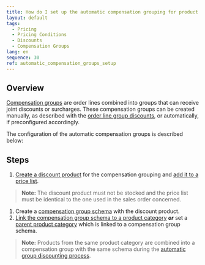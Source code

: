 ```yaml
---
title: How do I set up the automatic compensation grouping for product categories?
layout: default
tags:
  - Pricing
  - Pricing Conditions
  - Discounts
  - Compensation Groups
lang: en
sequence: 30
ref: automatic_compensation_groups_setup
---
```


## Overview
[Compensation groups](Discount_types_in_metasfresh) are order lines combined into groups that can receive joint discounts or surcharges. These compensation groups can be created manually, as described with the [order line group discounts](Order_line_group_discount), or automatically, if preconfigured accordingly.

The configuration of the automatic compensation groups is described below:

## Steps
1. [Create a discount product](Product_for_group_discount) for the compensation grouping and [add it to a price list](ProductPrice).
 >**Note:** The discount product must not be stocked and the price list must be identical to the one used in the sales order concerned.

1. Create a [compensation group schema](Create_compensation_group_schema) with the discount product.
1. [Link the compensation group schema to a product category](Compensation_group_schema_product_category) ***or*** set a [parent product category](ParentProductCategory) which is linked to a compensation group schema.
 >**Note:** Products from the same product category are combined into a compensation group with the same schema during the [automatic group discounting process](Automatic_group_discounts).
